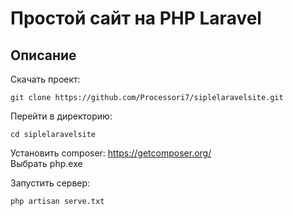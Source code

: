 # Простой сайт на PHP Laravel

## Описание
Скачать проект:  
```
git clone https://github.com/Processori7/siplelaravelsite.git
```
Перейти в директорию:  

```
cd siplelaravelsite
```
Установить composer: https://getcomposer.org/  
Выбрать php.exe  

Запустить сервер:  

```
php artisan serve.txt
```